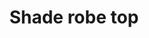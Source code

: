 ---
layout: item
title: Shade robe top
item-id: 546
datatable: true
id: 546
name: "Shade robe top"
members: false
lowalch: 16
highalch: 24
examine: "I feel closer to the gods when I am wearing this."
monsters:
  - id: 6740
    name: "Shade"
    members: false
    combat_level: 159
    wiki_url: "https://oldschool.runescape.wiki/w/Shade#Stronghold_of_Security"
    drops:
      - quantity: "1"
        rarity: 0.25
    image: "https://oldschool.runescape.wiki/images/d/dc/Shade.png?b6ad1"
---